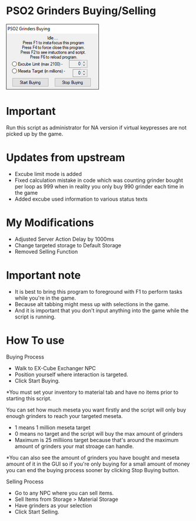 # PSO2 Grinders Buying/Selling
![Screenshot](/Screenshot.png?raw=true "Screenshot")

# Important
Run this script as administrator for NA version if virtual keypresses are not picked up by the game.

# Updates from upstream
- Excube limit mode is added
- Fixed calculation mistake in code which was counting grinder bought per loop as 999 when in reality you only buy 990 grinder each time in the game
- Added excube used information to various status texts

# My Modifications
- Adjusted Server Action Delay by 1000ms
- Change targeted storage to Default Storage
- Removed Selling Function

# Important note
- It is best to bring this program to foreground with F1 to perform tasks while you're in the game.
- Because alt tabbing might mess up with selections in the game.
- And it is important that you don't input anything into the game while the script is running.

# How To use

Buying Process
- Walk to EX-Cube Exchanger NPC
- Position yourself where interaction is targeted.
- Click Start Buying.

*You must set your inventory to material tab and have no items prior to starting this script. 

You can set how much meseta you want firstly and the script will only buy enough grinders to reach your targeted meseta.
- 1 means 1 million meseta target
- 0 means no target and the script will buy the max amount of grinders
- Maximum is 25 milliions target because that's around the maximum amount of grinders your mat stroage can handle.

*You can also see the amount of grinders you have bought and meseta amount of it in the GUI so if you're only buying for a small amount of money you can end the buying process sooner by clicking Stop Buying button.

Selling Process
- Go to any NPC where you can sell items.
- Sell Items from Storage > Material Storage
- Have grinders as your selection
- Click Start Selling.